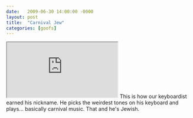 ```yaml
---
date:   2009-06-30 14:00:00 -0000
layout: post
title:  "Carnival Jew"
categories: [goofs]
---
```

<iframe src="https://www.youtube.com/embed/HdWUWexzg4Y?rel=0" allowfullscreen="allowfullscreen"></iframe>
This is how our keyboardist earned his nickname. He picks the weirdest tones on his keyboard and plays... basically carnival music. That and he's Jewish.

